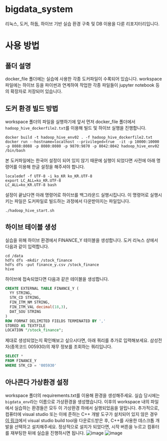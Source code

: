 # bigdata_system
리눅스, 도커, 하둡, 하이브 기반 실습 환경 구축 및 DB 이용을 다룬 리포지터리입니다.
# 사용 방법
## 폴더 설명
docker_file 폴더에는 실습에 사용한 각종 도커파일이 수록되어 있습니다. workspace 파일에는 하이브 등을 파이썬과 연계하여 작업한 각종 파일들이 jupyter notebook 등의 확장자로 저장되어 있습니다.

## 도커 환경 빌드 방법
workspace 폴더의 파일을 실행하기에 앞서 먼저 docker_file 폴더에서 `hadoop_hive_dockerfile2.txt`를 이용해 빌드 및 하이브 실행을 진행합니다.  
```
docker build -t hadoop_hive_env02 . -f hadoop_hive_dockerfile2.txt
docker run --hostname=localhost --privileged=true  -it -p 10000:10000 -p 8088:8088 -p 8080:8080 -p 9870:9870 -p 8042:8042 hadoop_hive_env02 /bin/bash
```

본 도커파일에는 한국어 설정이 되어 있지 않기 때문에 실행이 되었다면 사전에 아래 명령어를 이용해 한글 설정을 해주셔야 합니다.
```
localedef -f UTF-8 -i ko_KR ko_KR.UTF-8
export LC_ALL=ko_KR.UTF-8
LC_ALL=ko_KR.UTF-8 bash
```
설정이 끝났다면 아래 명령어로 하이브를 백그라운드 실행시킵니다. 이 명령어로 실행시키는 파일은 도커파일로 빌드하는 과정에서 다운받아지는 파일입니다.  
```
./hadoop_hive_start.sh
```  
## 하이브 테이블 생성
실습을 위해 하이브 환경에서 FINANCE_Y 테이블을 생성합니다. 도커 리눅스 상에서 다음과 같이 입력합니다.
```
cd /data
hdfs dfs -mkdir /stock_finance
hdfs dfs -put finance_y.csv /stock_finance
hive
```
하이브에 접속되었다면 다음과 같은 테이블을 생성합니다.
```SQL
CREATE EXTERNAL TABLE FINANCE_Y (
  YY STRING,
  STK_CD STRING,
  FIN_ITM_NM STRING,
  FIN_ITM_VAL decimal(18,3),
  DAT_SOU STRING
) 
ROW FORMAT DELIMITED FIELDS TERMINATED BY ','
STORED AS TEXTFILE
LOCATION "/stock_finance";
```
제대로 생성되었는지 확인해보고 싶으시다면, 아래 쿼리를 추가로 입력해보세요. 삼성전자(종목코드 005930)의 재무 정보를 조회하는 쿼리입니다.
```SQL
SELECT *
FROM FINANCE_Y
WHERE STK_CD = '005930'
```
## 아나콘다 가상환경 설정
workspace 폴더의 requirements.txt를 이용해 환경을 생성해주세요. 실습 당시에는 `bigdata_env`라는 이름으로 가상환경을 생성했습니다. 이후의 workspace 내의 파일에서 실습하는 환경들은 모두 이 가상환경 하에서 실행되었음을 알립니다.
추가적으로, 컴퓨터에 visual studio 또는 이에 준하는 C++ 개발 도구가 설치되어 있지 않은 경우 [이 링크](https://visualstudio.microsoft.com/ko/visual-cpp-build-tools/)에서 visual studio build tool을 다운로드받은 후, C++를 사용한 데스크톱 개발을 선택하고 설치해주세요.
정상적으로 설치가 되었다면, 시작 버튼을 누르고 컴퓨터를 재부팅한 뒤에 실습을 진행하시면 됩니다.
![image](https://github.com/tjkpolisher/bigdata_system/assets/80250150/b6efc316-cc69-4563-8aae-ad15aa5fca9d)
![image](https://github.com/tjkpolisher/bigdata_system/assets/80250150/5ba78ec7-69f1-42ff-82ba-f01845937455)
